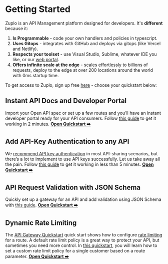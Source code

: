 # Getting Started

Zuplo is an API Management platform designed for developers. It's **different** because it:

1. **Is Programmable** - code your own handlers and policies in typescript.
2. **Uses Gitops** - integrates with GitHub and deploys via gitops (like Vercel and Netlify).
3. **Respects your toolset** - use Visual Studio, Sublime, whatever IDE you like, or our [web portal](https://portal.zuplo.com/signup).
4. **Offers infinite scale at the edge** - scales effortlessly to billions of requests, deploy to the edge at over 200 locations around the world with 0ms startup time.

To get access to Zuplo, sign up free [here](https://portal.zuplo.com/signup) - choose your quickstart below:

## Instant API Docs and Developer Portal

Import your Open API spec or set up a few routes and you’ll have an instant developer portal ready for your API consumers. Follow [this guide](../quickstarts/add-api-key-auth.md) to get it working in 2 minutes. **[Open Quickstart ➡️](../quickstarts/instant-api-docs-and-dev-portal.md)**

## Add API-Key Authentication to any API

We [recommend API key authentication](/blog/2022/05/03/you-should-be-using-api-keys/) in most API-sharing scenarios, but there’s a lot to implement to use API keys successfully. Let us take away all the pain. Follow [this guide](../quickstarts/add-api-key-auth.md) to get it working in less than 5 minutes. **[Open Quickstart ➡️](../quickstarts/add-api-key-auth.md)**

## API Request Validation with JSON Schema

Quickly set up a gateway for an API and add validation using JSON Schema with [this guide](../quickstarts/validation-and-docs-with-json-schema.md). **[Open Quickstart ➡️](../quickstarts/validation-and-docs-with-json-schema.md)**

## Dynamic Rate Limiting

The [API Gateway Quickstart](../quickstarts/proxy-public-api.md) quick start shows how to configure [rate limiting](../policies/rate-limit-inbound.md) for a route. A default rate limit policy is a great way to protect your API, but sometimes you need more control. In [this quickstart](../quickstarts/per-customer-rate-limits.md), you will learn how to set a custom rate limit policy for a single customer based on a route parameter. **[Open Quickstart ➡️](../quickstarts/per-customer-rate-limits.md)**
